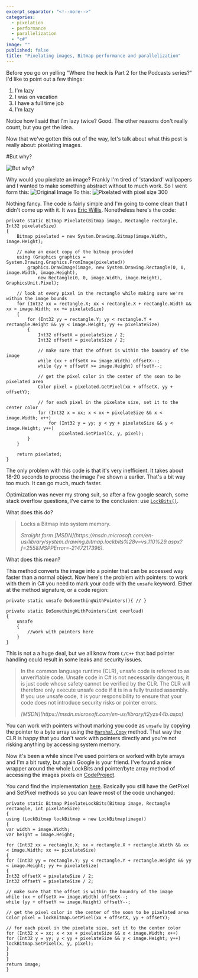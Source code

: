 ```yaml
---
excerpt_separator: "<!--more-->"
categories: 
  - pixelation
  - performance
  - parallelization
  - "c#"
image: ""
published: false
title: "Pixelating images, Bitmap performance and parallelization"
---
```


Before you go on yelling "Where the heck is Part 2 for the Podcasts series?" I'd like to point out a few things:

1. I'm lazy
2. I was on vacation 
3. I have a full time job
4. I'm lazy

Notice how I said that I'm lazy twice? Good. The other reasons don't really count, but you get the idea.

Now that we've gotten this out of the way, let's talk about what this post is really about: pixelating images.

#But why?

![But why?]({{site.baseurl}}/assets/post-images/Ryan_Reynolds_But_Why.gif)

Why would you pixelate an image? Frankly I'm tired of 'standard' wallpapers and I wanted to make something abstract without to much work. So I went form this:
![Original Image]({{site.baseurl}}/assets/post-images/original.jpg)
To this:
![Pixelated with pixel size 300]({{site.baseurl}}/assets/post-images/result300.jpg)

Nothing fancy. The code is fairly simple and I'm going to come clean that I didn't come up with it. It was [Eric Willis](http://notes.ericwillis.com/2009/11/pixelate-an-image-with-csharp/). Nonetheless here's the code:


```
private static Bitmap Pixelate(Bitmap image, Rectangle rectangle, Int32 pixelateSize)
{
    Bitmap pixelated = new System.Drawing.Bitmap(image.Width, image.Height);
 
    // make an exact copy of the bitmap provided
    using (Graphics graphics = System.Drawing.Graphics.FromImage(pixelated))
        graphics.DrawImage(image, new System.Drawing.Rectangle(0, 0, image.Width, image.Height),
            new Rectangle(0, 0, image.Width, image.Height), GraphicsUnit.Pixel);
 
    // look at every pixel in the rectangle while making sure we're within the image bounds
    for (Int32 xx = rectangle.X; xx < rectangle.X + rectangle.Width && xx < image.Width; xx += pixelateSize)
    {
        for (Int32 yy = rectangle.Y; yy < rectangle.Y + rectangle.Height && yy < image.Height; yy += pixelateSize)
        {
            Int32 offsetX = pixelateSize / 2;
            Int32 offsetY = pixelateSize / 2;
 
            // make sure that the offset is within the boundry of the image
            while (xx + offsetX >= image.Width) offsetX--;
            while (yy + offsetY >= image.Height) offsetY--;
 
            // get the pixel color in the center of the soon to be pixelated area
            Color pixel = pixelated.GetPixel(xx + offsetX, yy + offsetY);
 
            // for each pixel in the pixelate size, set it to the center color
            for (Int32 x = xx; x < xx + pixelateSize && x < image.Width; x++)
                for (Int32 y = yy; y < yy + pixelateSize && y < image.Height; y++)
                    pixelated.SetPixel(x, y, pixel);
        }
    }
 
    return pixelated;
}
```

The only problem with this code is that it's very inefficient. It takes about 18-20 seconds to process the image I've shown a earlier. That's a bit way too much. It can go much, much faster.

Optimization was never my strong suit, so after a few google search, some stack overflow questions, I've came to the conclusion: use [`LockBits()`](https://msdn.microsoft.com/en-us/library/system.drawing.bitmap.lockbits%28v=vs.110%29.aspx?f=255&MSPPError=-2147217396). 

What does this do? 

> Locks a Bitmap into system memory.
> <footer><cite>Straight form [MSDN](https://msdn.microsoft.com/en-us/library/system.drawing.bitmap.lockbits%28v=vs.110%29.aspx?f=255&MSPPError=-2147217396).</cite></footer>

What does this mean? 

This method converts the image into a pointer that can be accessed way faster than a normal object. Now here's the problem with pointers: to work with them in C# you need to mark your code with the `unsafe` keyword. Either at the method signature, or a code region:

```
private static unsafe DoSomethingWithPointers(){ // }

private static DoSomethingWithPointers(int overload)
{
	unsafe
    {
    	//work with pointers here
    }
}
```
This is not a a huge deal, but we all know from `C/C++` that bad pointer handling could result in some leaks and security issues.

> In the common language runtime (CLR), unsafe code is referred to as unverifiable code. Unsafe code in C# is not necessarily dangerous; it is just code whose safety cannot be verified by the CLR. The CLR will therefore only execute unsafe code if it is in a fully trusted assembly. If you use unsafe code, it is your responsibility to ensure that your code does not introduce security risks or pointer errors.
> <footer><cite>[MSDN](https://msdn.microsoft.com/en-us/library/t2yzs44b.aspx)</cite><footer>

You can work with pointers without marking you code as `unsafe` by copying the pointer to a byte array using the [`Marshal.Copy`](https://msdn.microsoft.com/en-us/library/system.runtime.interopservices.marshal.copy(v=vs.80).aspx) method. That way the CLR is happy that you don't work with pointers directly and you're not risking anything by accessing system memory.

Now it's been a while since I've used pointers or worked with byte arrays and I'm a bit rusty, but again Google is your friend. I've found a nice wrapper around the whole LockBits and pointer/byte array method of accessing the images pixels on [CodeProject](http://www.codeproject.com/Tips/240428/Work-with-bitmap-faster-with-Csharp).

You cand find the implementation [here](https://github.com/robertiagar/Pixelator/blob/master/Pixelator.Console/LockBitmap.cs). Basically you still have the GetPixel and SetPixel methods so you can leave most of the code unchanged:

```
private static Bitmap PixelateLockBits(Bitmap image, Rectangle rectangle, int pixelateSize)
{
using (LockBitmap lockBitmap = new LockBitmap(image))
{
var width = image.Width;
var height = image.Height;

for (Int32 xx = rectangle.X; xx < rectangle.X + rectangle.Width && xx < image.Width; xx += pixelateSize)
{
for (Int32 yy = rectangle.Y; yy < rectangle.Y + rectangle.Height && yy < image.Height; yy += pixelateSize)
{
Int32 offsetX = pixelateSize / 2;
Int32 offsetY = pixelateSize / 2;

// make sure that the offset is within the boundry of the image
while (xx + offsetX >= image.Width) offsetX--;
while (yy + offsetY >= image.Height) offsetY--;

// get the pixel color in the center of the soon to be pixelated area
Color pixel = lockBitmap.GetPixel(xx + offsetX, yy + offsetY);

// for each pixel in the pixelate size, set it to the center color
for (Int32 x = xx; x < xx + pixelateSize && x < image.Width; x++)
for (Int32 y = yy; y < yy + pixelateSize && y < image.Height; y++)
lockBitmap.SetPixel(x, y, pixel);
}
}
}
return image;
}
```

